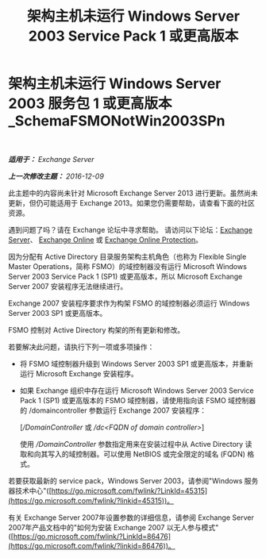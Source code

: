 ﻿---
title: '架构主机未运行 Windows Server 2003 Service Pack 1 或更高版本'
TOCTitle: 架构主机未运行 Windows Server 2003 服务包 1 或更高版本_SchemaFSMONotWin2003SPn
ms:assetid: 644a85ca-7b36-4ed0-bd21-c64f2742df70
ms:mtpsurl: https://technet.microsoft.com/zh-cn/library/ms.exch.setupreadiness.schemafsmonotwin2003spn(v=EXCHG.150)
ms:contentKeyID: 50490746
ms.date: 05/21/2018
mtps_version: v=EXCHG.150
ms.translationtype: MT
---

# 架构主机未运行 Windows Server 2003 服务包 1 或更高版本\_SchemaFSMONotWin2003SPn

 

_**适用于：** Exchange Server_

_**上一次修改主题：** 2016-12-09_

此主题中的内容尚未针对 Microsoft Exchange Server 2013 进行更新。虽然尚未更新，但仍可能适用于 Exchange 2013。如果您仍需要帮助，请查看下面的社区资源。

遇到问题了吗？请在 Exchange 论坛中寻求帮助。 请访问以下论坛：[Exchange Server](https://go.microsoft.com/fwlink/p/?linkid=60612)、 [Exchange Online](https://go.microsoft.com/fwlink/p/?linkid=267542) 或 [Exchange Online Protection](https://go.microsoft.com/fwlink/p/?linkid=285351)。

因为分配有 Active Directory 目录服务架构主机角色（也称为 Flexible Single Master Operations，简称 FSMO）的域控制器没有运行 Microsoft Windows Server 2003 Service Pack 1 (SP1) 或更高版本，所以 Microsoft Exchange Server 2007 安装程序无法继续进行。

Exchange 2007 安装程序要求作为构架 FSMO 的域控制器必须运行 Windows Server 2003 SP1 或更高版本。

FSMO 控制对 Active Directory 构架的所有更新和修改。

若要解决此问题，请执行下列一项或多项操作：

  - 将 FSMO 域控制器升级到 Windows Server 2003 SP1 或更高版本，并重新运行 Microsoft Exchange 安装程序。

  - 如果 Exchange 组织中存在运行 Microsoft Windows Server 2003 Service Pack 1 (SP1) 或更高版本的 FSMO 域控制器，请使用指向该 FSMO 域控制器的 /domaincontroller 参数运行 Exchange 2007 安装程序：
    
    \[*/DomainController* 或 */dc\<FQDN of domain controller\>*\]
    
    使用 */DomainController* 参数指定用来在安装过程中从 Active Directory 读取和向其写入的域控制器。可以使用 NetBIOS 或完全限定的域名 (FQDN) 格式。

若要获取最新的 service pack，Windows Server 2003，请参阅"Windows 服务器技术中心"([https://go.microsoft.com/fwlink/?LinkId=45315](https://go.microsoft.com/fwlink/?linkid=45315))。

有关 Exchange Server 2007年设置参数的详细信息，请参阅 Exchange Server 2007年产品文档中的"如何为安装 Exchange 2007 以无人参与模式"([https://go.microsoft.com/fwlink/?LinkId=86476](https://go.microsoft.com/fwlink/?linkid=86476))。

